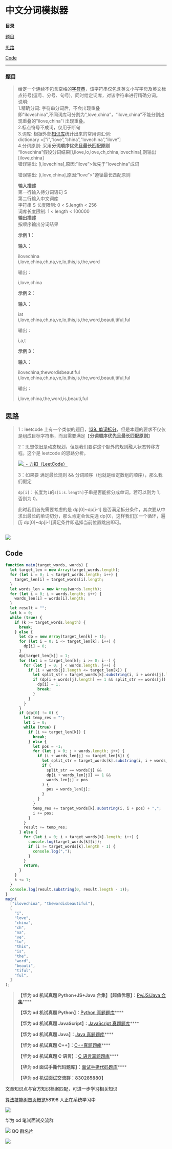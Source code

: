 # 中文分词模拟器

**目录**

[题目](#%E9%A2%98%E7%9B%AE)

[思路](#t1)

[Code](#t2)

---

### 题目

> 给定一个连续不包含空格的[字符串](https://so.csdn.net/so/search?q=%E5%AD%97%E7%AC%A6%E4%B8%B2&spm=1001.2101.3001.7020)，该字符串仅包含英文小写字母及英文标点符号(逗号、分号、句号)，同时给定词库，对该字符串进行精确分词。  
> 说明:  
> 1.精确分词: 字符串分词后，不会出现重叠  
> 即"ilovechina",不同词库可分割为",love,china”，“ilove,china”不能分割出现重叠的"ilove,china"i 出现重叠。  
> 2.标点符号不成词，仅用于断句  
> 3.词库: 根据外部[知识库](https://so.csdn.net/so/search?q=%E7%9F%A5%E8%AF%86%E5%BA%93&spm=1001.2101.3001.7020)统计出来的常用词汇例:  
> dictionary =\["i",“love”,“china”,“lovechina”,“ilove”\]  
> 4.分词原则: 采用**分词顺序优先且最长匹配原则**  
> “llovechina”假设分词结果\[i,ilove,lo,love,ch,china,lovechina\],则输出\[ilove,china\]  
> 错误输出: \[i,lovechina\],原因:“ilove”>优先于"lovechina"成词
>
> 错误输出: \[i,love,china\],原因:“love”>"遵循最长匹配原则
>
> **输入描述**  
> 第一行输入待分词语句 S  
> 第二行输入中文词库  
> 字符串 S 长度限制: 0 < S.length < 256  
> 词库长度限制: 1 < length < 100000  
> **输出描述**  
> 按顺序输出分词结果
>
> **示例 1：**
>
> **输入：**
>
> ilovechina  
> i,love,china,ch,na,ve,lo,this,is,the,word
>
> 输出：
>
> i,love,china
>
> **示例 2：**
>
> **输入：**
>
> iat  
> i,love,china,ch,na,ve,lo,this,is,the,word,beauti,tiful,ful
>
> 输出：
>
> i,a,t
>
> **示例 3：**
>
> **输入：**
>
> ilovechina,thewordisbeautiful  
> i,love,china,ch,na,ve,lo,this,is,the,word,beauti,tiful,ful
>
> 输出：
>
> i,love,china,the,word,is,beauti,ful

## 思路

> 1：leetcode 上有一个类似的题目，[139\. 单词拆分](https://leetcode.cn/problems/word-break/ "139. 单词拆分")，但是本题的要求不仅仅是组成目标字符串，而且需要满足【**分词顺序优先且最长匹配原则**】
>
> 2：思想依旧是动态规划，但是我们要讲这个额外的规则融入状态转移方程。这个是 leetcode 的思路分析。
>
> ![](https://img-blog.csdnimg.cn/direct/70e5255edd1048caaa2988bea533ca60.png)[. - 力扣（LeetCode）](https://leetcode.cn/problems/word-break/solutions/302779/shou-hui-tu-jie-san-chong-fang-fa-dfs-bfs-dong-tai/ ". - 力扣（LeetCode）")
>
> 3：如果要 满足最长规则 && 分词顺序（也就是给定数组的顺序），那么我们假定
>
> `dp[i]`：长度为`i`的`s[i:s.length]`子串是否能拆分成单词。若可以则为 1，否则为 0。
>
> 此时我们首先需要考虑的是 dp\[0\]~dp\[i-1\] 是否满足拆分条件，其次要从中求出最长的单词切分，那么肯定会优先选 dp\[0\]，这样我们加一个循环，遍历 dp\[0\]~dp\[i-1\]满足条件即选择当前位置跳出即可。

## ![](https://img-blog.csdnimg.cn/42eca8c5691144f2a9511821b795bf3e.jpeg)

## Code

```js
function main(target_words, words) {
  let target_len = new Array(target_words.length);
  for (let i = 0; i < target_words.length; i++) {
    target_len[i] = target_words[i].length;
  }
  let words_len = new Array(words.length);
  for (let i = 0; i < words.length; i++) {
    words_len[i] = words[i].length;
  }
  let result = "";
  let k = 0;
  while (true) {
    if (k >= target_words.length) {
      break;
    } else {
      let dp = new Array(target_len[k] + 1);
      for (let i = 0; i <= target_len[k]; i++) {
        dp[i] = 0;
      }
      dp[target_len[k]] = 1;
      for (let i = target_len[k]; i >= 0; i--) {
        for (let j = 0; j < words.length; j++) {
          if (i + words[j].length <= target_len[k]) {
            let split_str = target_words[k].substring(i, i + words[j].length);
            if (dp[i + words[j].length] == 1 && split_str == words[j]) {
              dp[i] = 1;
              break;
            }
          }
        }
      }
      if (dp[0] != 0) {
        let temp_res = "";
        let i = 0;
        while (true) {
          if (i >= target_len[k]) {
            break;
          } else {
            let pos = -1;
            for (let j = 0; j < words.length; j++) {
              if (i + words_len[j] <= target_len[k]) {
                let split_str = target_words[k].substring(i, i + words_len[j]);
                if (
                  split_str == words[j] &&
                  dp[i + words_len[j]] == 1 &&
                  words_len[j] > pos
                ) {
                  pos = words_len[j];
                }
              }
            }
            temp_res += target_words[k].substring(i, i + pos) + ",";
            i += pos;
          }
        }
        result += temp_res;
      } else {
        for (let i = 0; i < target_words[k].length; i++) {
          console.log(target_words[k][i]);
          if (i != target_words[k].length - 1) {
            console.log(",");
          }
        }
        return;
      }
    }
    k += 1;
  }
  console.log(result.substring(0, result.length - 1));
}
main(
  ["ilovechina", "thewordisbeautiful"],
  [
    "i",
    "love",
    "china",
    "ch",
    "na",
    "ve",
    "lo",
    "this",
    "is",
    "the",
    "word",
    "beauti",
    "tiful",
    "ful",
  ]
);
```

> **【华为 od 机试真题 Python+JS+Java 合集】【超值优惠】：**[Py/JS/Java 合集](https://blog.csdn.net/misayaaaaa/category_12258991.html "Py/JS/Java合集")\*\*\*\*
>
> **【华为 od 机试真题 Python】：**[Python 真题题库](https://blog.csdn.net/misayaaaaa/category_12111005.html "Python真题题库")\*\*\*\*
>
> **【华为 od 机试真题 JavaScript】：**[JavaScript 真题题库](https://blog.csdn.net/misayaaaaa/category_12199270.html "JavaScript真题题库")\*\*\*\*
>
> **【华为 od 机试真题 Java】：**[Java 真题题库](https://blog.csdn.net/misayaaaaa/category_12111006.html "Java真题题库")\*\*\*\*
>
> **【华为 od 机试真题 C++】：**[C++真题题库](https://blog.csdn.net/misayaaaaa/category_12036814.html "C++真题题库")\*\*\*\*
>
> **【华为 od 机试真题 C 语言】：**[C 语言真题题库](https://blog.csdn.net/misayaaaaa/category_12217917.html "C语言真题题库")\*\*\*\*
>
> **【华为 od 面试手撕代码题库】：**[面试手撕代码题库](https://renjie.blog.csdn.net/article/details/130419388 "面试手撕代码题库")\*\*\*\*
>
> **【华为 od 机试面试交流群：830285880】**

文章知识点与官方知识档案匹配，可进一步学习相关知识

[算法技能树](https://edu.csdn.net/skill/algorithm/?utm_source=csdn_ai_skill_tree_blog)[首页](https://edu.csdn.net/skill/algorithm/?utm_source=csdn_ai_skill_tree_blog)[概览](https://edu.csdn.net/skill/algorithm/?utm_source=csdn_ai_skill_tree_blog)58196 人正在系统学习中

![](https://img-blog.csdnimg.cn/2f99f5a4ec6d46d183f094013fb0a34a.jpeg)

华为 od 笔试面试交流群

![](https://g.csdnimg.cn/extension-box/1.1.6/image/qq.png) QQ 群名片

![](https://g.csdnimg.cn/extension-box/1.1.6/image/ic_move.png)
